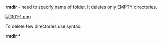 


  
**rmdir** - need to specify name of folder. It deletes only EMPTY directories.  
  
[![301-1.png](301-1.png)](image.png)  
  
To delete few directories use syntax:  
  
**rmdir \***